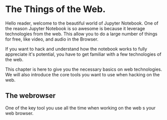 # The Things of the Web. 

Hello reader, welcome to the beautiful world of Jupyter Notebook. 
One of the reason Jupyter Notebook is so awesome is because it leverage technologies from the web. This allow you to do a large number of things for free, like video, and audio in the Browser. 

If you want to hack and understand how the notebook works to fully appreciate it's potential, you have to get familiar with a few technologies of the web.

This chapter is here to give you the necessary basics on web technologies. We will also introduce the core tools you want to use when hacking on the web. 


## The webrowser


One of the key tool you use all the time when working on the web s your web browser.